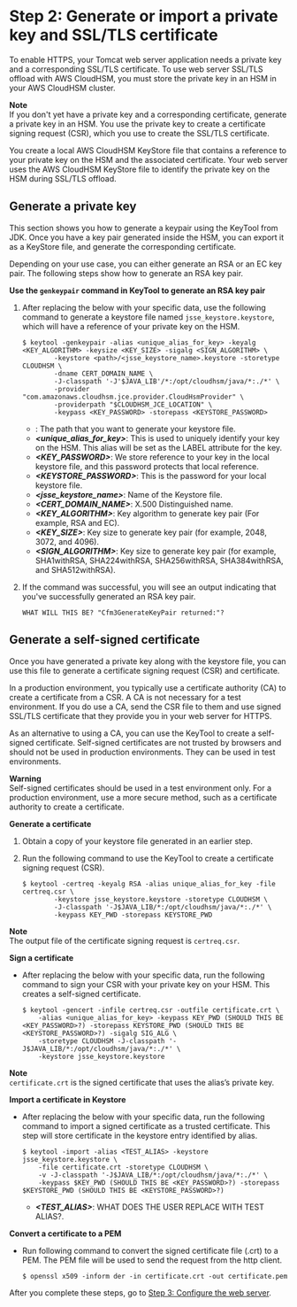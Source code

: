 # Step 2: Generate or import a private key and SSL/TLS certificate<a name="third-offload-linux-jsse-gen"></a>

To enable HTTPS, your Tomcat web server application needs a private key and a corresponding SSL/TLS certificate\. To use web server SSL/TLS offload with AWS CloudHSM, you must store the private key in an HSM in your AWS CloudHSM cluster\. 

**Note**  
If you don't yet have a private key and a corresponding certificate, generate a private key in an HSM\. You use the private key to create a certificate signing request \(CSR\), which you use to create the SSL/TLS certificate\.

You create a local AWS CloudHSM KeyStore file that contains a reference to your private key on the HSM and the associated certificate\. Your web server uses the AWS CloudHSM KeyStore file to identify the private key on the HSM during SSL/TLS offload\.

## Generate a private key<a name="jsse-ssl-offload-generate-private-key"></a>

This section shows you how to generate a keypair using the KeyTool from JDK\. Once you have a key pair generated inside the HSM, you can export it as a KeyStore file, and generate the corresponding certificate\.

Depending on your use case, you can either generate an RSA or an EC key pair\. The following steps show how to generate an RSA key pair\.

**Use the `genkeypair` command in KeyTool to generate an RSA key pair**

1. After replacing the *<variables>* below with your specific data, use the following command to generate a keystore file named `jsse_keystore.keystore`, which will have a reference of your private key on the HSM\.

   ```
   $ keytool -genkeypair -alias <unique_alias_for_key> -keyalg <KEY_ALGORITHM> -keysize <KEY_SIZE> -sigalg <SIGN_ALGORITHM> \
           -keystore <path>/<jsse_keystore_name>.keystore -storetype CLOUDHSM \
           -dname CERT_DOMAIN_NAME \
           -J-classpath '-J'$JAVA_LIB'/*:/opt/cloudhsm/java/*:./*' \
           -provider "com.amazonaws.cloudhsm.jce.provider.CloudHsmProvider" \
           -providerpath "$CLOUDHSM_JCE_LOCATION" \
           -keypass <KEY_PASSWORD> -storepass <KEYSTORE_PASSWORD>
   ```
   + ***<path>***: The path that you want to generate your keystore file\.
   + ***<unique\_alias\_for\_key>***: This is used to uniquely identify your key on the HSM\. This alias will be set as the LABEL attribute for the key\.
   + ***<KEY\_PASSWORD>***: We store reference to your key in the local keystore file, and this password protects that local reference\.
   + ***<KEYSTORE\_PASSWORD>***: This is the password for your local keystore file\.
   + ***<jsse\_keystore\_name>***: Name of the Keystore file\.
   + ***<CERT\_DOMAIN\_NAME>***: X\.500 Distinguished name\.
   + ***<KEY\_ALGORITHM>***: Key algorithm to generate key pair \(For example, RSA and EC\)\.
   + ***<KEY\_SIZE>***: Key size to generate key pair \(for example, 2048, 3072, and 4096\)\.
   + ***<SIGN\_ALGORITHM>***: Key size to generate key pair \(for example, SHA1withRSA, SHA224withRSA, SHA256withRSA, SHA384withRSA, and SHA512withRSA\)\.

1. If the command was successful, you will see an output indicating that you've successfully generated an RSA key pair\.

   ```
   WHAT WILL THIS BE? "Cfm3GenerateKeyPair returned:"?
   ```

## Generate a self\-signed certificate<a name="jsse-ssl-offload-generate-certificate"></a>

Once you have generated a private key along with the keystore file, you can use this file to generate a certificate signing request \(CSR\) and certificate\.

In a production environment, you typically use a certificate authority \(CA\) to create a certificate from a CSR\. A CA is not necessary for a test environment\. If you do use a CA, send the CSR file to them and use signed SSL/TLS certificate that they provide you in your web server for HTTPS\.

As an alternative to using a CA, you can use the KeyTool to create a self\-signed certificate\. Self\-signed certificates are not trusted by browsers and should not be used in production environments\. They can be used in test environments\.

**Warning**  
Self\-signed certificates should be used in a test environment only\. For a production environment, use a more secure method, such as a certificate authority to create a certificate\.<a name="jsse-ssl-procedure-offload-generate-certificate"></a>

**Generate a certificate**

1. Obtain a copy of your keystore file generated in an earlier step\.

1. Run the following command to use the KeyTool to create a certificate signing request \(CSR\)\.

   ```
   $ keytool -certreq -keyalg RSA -alias unique_alias_for_key -file certreq.csr \
           -keystore jsse_keystore.keystore -storetype CLOUDHSM \
           -J-classpath '-J$JAVA_LIB/*:/opt/cloudhsm/java/*:./*' \
           -keypass KEY_PWD -storepass KEYSTORE_PWD
   ```
**Note**  
The output file of the certificate signing request is `certreq.csr`\.<a name="jsse-ssl-procedure-offload-sign-certificate"></a>

**Sign a certificate**
+ After replacing the *<variables>* below with your specific data, run the following command to sign your CSR with your private key on your HSM\. This creates a self\-signed certificate\.

  ```
  $ keytool -gencert -infile certreq.csr -outfile certificate.crt \
      -alias <unique_alias_for_key> -keypass KEY_PWD (SHOULD THIS BE <KEY_PASSWORD>?) -storepass KEYSTORE_PWD (SHOULD THIS BE <KEYSTORE_PASSWORD>?) -sigalg SIG_ALG \
      -storetype CLOUDHSM -J-classpath '-J$JAVA_LIB/*:/opt/cloudhsm/java/*:./*' \
      -keystore jsse_keystore.keystore
  ```
**Note**  
`certificate.crt` is the signed certificate that uses the alias’s private key\.<a name="jsse-ssl-procedure-offload-import-certificate"></a>

**Import a certificate in Keystore**
+ After replacing the *<variables>* below with your specific data, run the following command to import a signed certificate as a trusted certificate\. This step will store certificate in the keystore entry identified by alias\.

  ```
  $ keytool -import -alias <TEST_ALIAS> -keystore jsse_keystore.keystore \
      -file certificate.crt -storetype CLOUDHSM \
      -v -J-classpath '-J$JAVA_LIB/*:/opt/cloudhsm/java/*:./*' \
      -keypass $KEY_PWD (SHOULD THIS BE <KEY_PASSWORD>?) -storepass $KEYSTORE_PWD (SHOULD THIS BE <KEYSTORE_PASSWORD>?)
  ```
  + ***<TEST\_ALIAS>***: WHAT DOES THE USER REPLACE WITH TEST ALIAS?\.<a name="jsse-ssl-procedure-offload-convert-certificate"></a>

**Convert a certificate to a PEM**
+ Run following command to convert the signed certificate file \(\.crt\) to a PEM\. The PEM file will be used to send the request from the http client\.

  ```
  $ openssl x509 -inform der -in certificate.crt -out certificate.pem
  ```

After you complete these steps, go to [Step 3: Configure the web server](third-offload-linux-jsse-config.md)\.